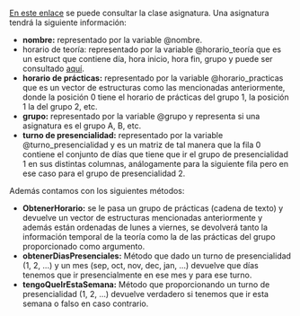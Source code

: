 [En este enlace](https://github.com/antoniocuadros/WhenToClass/blob/master/lib/asignatura.rb) se puede consultar la clase asignatura. 
Una asignatura tendrá la siguiente información:
- **nombre:** representado por la variable @nombre.
- horario de teoría: representado por la variable @horario_teoría que es un estruct que contiene día, hora inicio, hora fin, grupo y puede ser consultado [aquí](https://github.com/antoniocuadros/WhenToClass/blob/master/lib/horarioasignatura.rb).
- **horario de prácticas:** representado por la variable @horario_practicas que es un vector de estructuras como las mencionadas anteriormente, donde la posición 0 tiene el horario de prácticas del grupo 1, la posición 1 la del grupo 2, etc.
- **grupo:** representado por la variable @grupo y representa si una asignatura es el grupo A, B, etc.
- **turno de presencialidad:** representado por la variable @turno_presencialidad y es un matriz de tal manera que la fila 0 contiene el conjunto de días que tiene que ir el grupo de presencialidad 1 en sus distintas columnas, análogamente para la siguiente fila pero en ese caso para el grupo de presencialidad 2.

Además contamos con los siguientes métodos:

- **ObtenerHorario:** se le pasa un grupo de prácticas (cadena de texto) y devuelve un vector de  estructuras mencionadas anteriormente y además están ordenadas de lunes a viernes, se devolverá tanto la información temporal de la teoría como la de las prácticas del grupo proporcionado como argumento.
- **obtenerDiasPresenciales:** Método que dado un turno de presencialidad (1, 2, ...) y un mes (sep, oct, nov, dec, jan, ...) devuelve que días tenemos que ir presencialmente en ese mes y para ese turno.
- **tengoQueIrEstaSemana:** Método que proporcionando un turno de presencialidad (1, 2, ...) devuelve verdadero si tenemos que ir esta semana o falso en caso contrario. 

